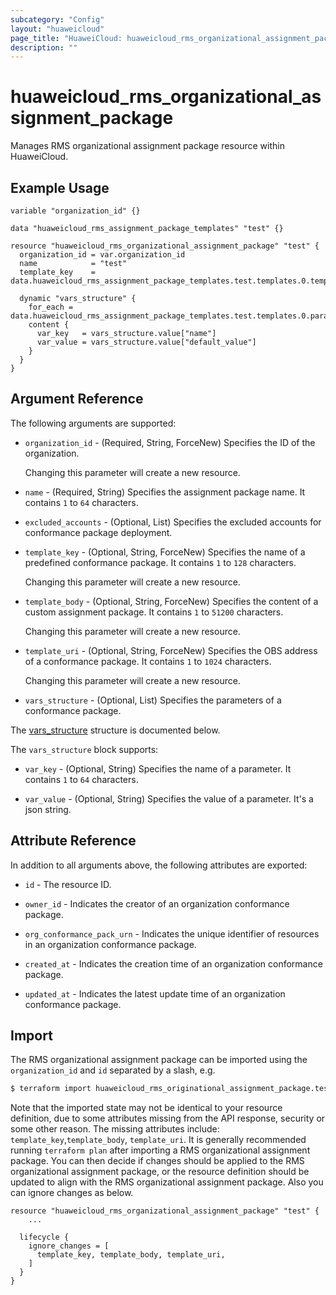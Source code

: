 ```yaml
---
subcategory: "Config"
layout: "huaweicloud"
page_title: "HuaweiCloud: huaweicloud_rms_organizational_assignment_package"
description: ""
---
```


# huaweicloud_rms_organizational_assignment_package

Manages RMS organizational assignment package resource within HuaweiCloud.

## Example Usage

```hcl
variable "organization_id" {}

data "huaweicloud_rms_assignment_package_templates" "test" {}

resource "huaweicloud_rms_organizational_assignment_package" "test" {
  organization_id = var.organization_id
  name            = "test"
  template_key    = data.huaweicloud_rms_assignment_package_templates.test.templates.0.template_key

  dynamic "vars_structure" {
    for_each = data.huaweicloud_rms_assignment_package_templates.test.templates.0.parameters
    content {
      var_key   = vars_structure.value["name"]
      var_value = vars_structure.value["default_value"]
    }
  }
}
```

## Argument Reference

The following arguments are supported:

* `organization_id` - (Required, String, ForceNew) Specifies the ID of the organization.

  Changing this parameter will create a new resource.

* `name` - (Required, String) Specifies the assignment package name. It contains `1` to `64` characters.

* `excluded_accounts` - (Optional, List) Specifies the excluded accounts for conformance package deployment.

* `template_key` - (Optional, String, ForceNew) Specifies the name of a predefined conformance package. It contains `1` to
  `128` characters.

  Changing this parameter will create a new resource.

* `template_body` - (Optional, String, ForceNew) Specifies the content of a custom assignment package. It contains `1` to
  `51200` characters.

  Changing this parameter will create a new resource.

* `template_uri` - (Optional, String, ForceNew) Specifies the OBS address of a conformance package. It contains `1` to
  `1024` characters.

  Changing this parameter will create a new resource.

* `vars_structure` - (Optional, List) Specifies the parameters of a conformance package.

The [vars_structure](#OrgAssignmentPackage_VarStructure) structure is documented below.

<a name="OrgAssignmentPackage_VarStructure"></a>
The `vars_structure` block supports:

* `var_key` - (Optional, String) Specifies the name of a parameter. It contains `1` to `64` characters.

* `var_value` - (Optional, String) Specifies the value of a parameter. It's a json string.

## Attribute Reference

In addition to all arguments above, the following attributes are exported:

* `id` - The resource ID.

* `owner_id` - Indicates the creator of an organization conformance package.

* `org_conformance_pack_urn` - Indicates the unique identifier of resources in an organization conformance package.

* `created_at` - Indicates the creation time of an organization conformance package.

* `updated_at` - Indicates the latest update time of an organization conformance package.

## Import

The RMS organizational assignment package can be imported using the `organization_id` and `id` separated by a slash, e.g.

```bash
$ terraform import huaweicloud_rms_originational_assignment_package.test <organization_id>/<id>
```

Note that the imported state may not be identical to your resource definition, due to some attributes missing from the
API response, security or some other reason. The missing attributes include: `template_key`,`template_body`,
`template_uri`. It is generally recommended running `terraform plan` after importing a RMS organizational assignment
package. You can then decide if changes should be applied to the RMS organizational assignment package, or the resource
definition should be updated to align with the RMS organizational assignment package. Also you can ignore changes as below.

```hcl
resource "huaweicloud_rms_organizational_assignment_package" "test" {
    ...

  lifecycle {
    ignore_changes = [
      template_key, template_body, template_uri,
    ]
  }
}
```
